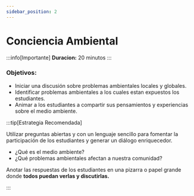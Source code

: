 ```yaml
---
sidebar_position: 2
---
```

# Conciencia Ambiental

:::info[Importante]
**Duracion:** 20 minutos
:::


### Objetivos:
- Iniciar una discusión sobre problemas ambientales locales y globales. 
- Identificar problemas ambientales a los cuales estan expuestos los estudiantes.
- Animar a los estudiantes a compartir sus pensamientos y experiencias sobre el medio ambiente. 

:::tip[Estrategia Recomendada]

Utilizar preguntas abiertas y con un lenguaje sencillo para fomentar la participación de los estudiantes y generar un diálogo enriquecedor.

- ¿Qué es el medio ambiente?
- ¿Qué problemas ambientales afectan a nuestra comunidad?

Anotar las respuestas de los estudiantes en una pizarra o papel grande donde **todos puedan verlas y discutirlas.**

:::
